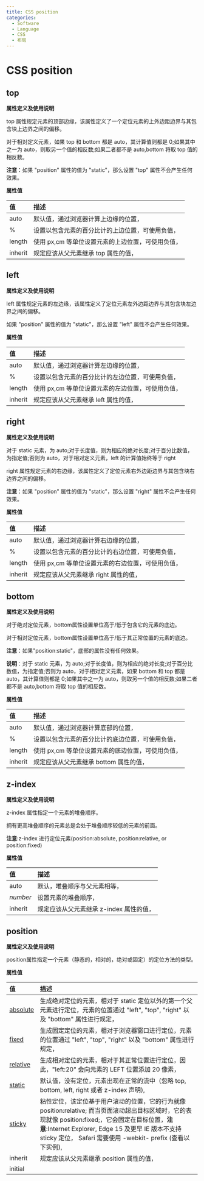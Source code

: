 ```yaml
---
title: CSS position
categories:
  - Software
  - Language
  - CSS
  - 布局
---
```

# CSS position

## top

**属性定义及使用说明**

top 属性规定元素的顶部边缘，该属性定义了一个定位元素的上外边距边界与其包含块上边界之间的偏移。

对于相对定义元素，如果 top 和 bottom 都是 auto，其计算值则都是 0;如果其中之一为 auto，则取另一个值的相反数;如果二者都不是 auto,bottom 将取 top 值的相反数。

**注意**：如果 "position" 属性的值为 "static"，那么设置 "top" 属性不会产生任何效果。

**属性值**

| 值      | 描述                                               |
| :------ | :------------------------------------------------- |
| auto    | 默认值，通过浏览器计算上边缘的位置，               |
| %       | 设置以包含元素的百分比计的上边位置，可使用负值，   |
| length  | 使用 px,cm 等单位设置元素的上边位置，可使用负值， |
| inherit | 规定应该从父元素继承 top 属性的值，                |

## left

**属性定义及使用说明**

left 属性规定元素的左边缘，该属性定义了定位元素左外边距边界与其包含块左边界之间的偏移。

如果 "position" 属性的值为 "static"，那么设置 "left" 属性不会产生任何效果。

**属性值**

| 值      | 描述                                               |
| :------ | :------------------------------------------------- |
| auto    | 默认值，通过浏览器计算左边缘的位置，               |
| %       | 设置以包含元素的百分比计的左边位置，可使用负值，   |
| length  | 使用 px,cm 等单位设置元素的左边位置，可使用负值， |
| inherit | 规定应该从父元素继承 left 属性的值，               |

## right

**属性定义及使用说明**

对于 static 元素，为 auto;对于长度值，则为相应的绝对长度;对于百分比数值，为指定值;否则为 auto，对于相对定义元素，left 的计算值始终等于 right

right 属性规定元素的右边缘，该属性定义了定位元素右外边距边界与其包含块右边界之间的偏移。

**注意**：如果 "position" 属性的值为 "static"，那么设置 "right" 属性不会产生任何效果。

**属性值**

| 值      | 描述                                               |
| :------ | :------------------------------------------------- |
| auto    | 默认值，通过浏览器计算右边缘的位置，               |
| %       | 设置以包含元素的百分比计的右边位置，可使用负值，   |
| length  | 使用 px,cm 等单位设置元素的右边位置，可使用负值， |
| inherit | 规定应该从父元素继承 right 属性的值，              |

## bottom

**属性定义及使用说明**

对于绝对定位元素，bottom属性设置单位高于/低于包含它的元素的底边。

对于相对定位元素，bottom属性设置单位高于/低于其正常位置的元素的底边。

**注意**：如果"position:static"，底部的属性没有任何效果。

**说明**：对于 static 元素，为 auto;对于长度值，则为相应的绝对长度;对于百分比数值，为指定值;否则为 auto，对于相对定义元素，如果 bottom 和 top 都是 auto，其计算值则都是 0;如果其中之一为 auto，则取另一个值的相反数;如果二者都不是 auto,bottom 将取 top 值的相反数。

**属性值**

| 值      | 描述                                               |
| :------ | :------------------------------------------------- |
| auto    | 默认值，通过浏览器计算底部的位置，                 |
| %       | 设置以包含元素的百分比计的底边位置，可使用负值，   |
| length  | 使用 px,cm 等单位设置元素的底边位置，可使用负值， |
| inherit | 规定应该从父元素继承 bottom 属性的值，             |

## z-index

**属性定义及使用说明**

z-index 属性指定一个元素的堆叠顺序。

拥有更高堆叠顺序的元素总是会处于堆叠顺序较低的元素的前面。

**注意**:z-index 进行定位元素(position:absolute, position:relative, or position:fixed)

**属性值**

| 值       | 描述                                    |
| :------- | :-------------------------------------- |
| auto     | 默认，堆叠顺序与父元素相等，            |
| *number* | 设置元素的堆叠顺序，                    |
| inherit  | 规定应该从父元素继承 z-index 属性的值， |

## position

**属性定义及使用说明**

position属性指定一个元素（静态的，相对的，绝对或固定）的定位方法的类型。

**属性值**

| 值                                                           | 描述                                                         |
| :----------------------------------------------------------- | :----------------------------------------------------------- |
| [absolute](https://www.runoob.com/css/css-positioning.html#position-absolute) | 生成绝对定位的元素，相对于 static 定位以外的第一个父元素进行定位，元素的位置通过 "left", "top", "right" 以及 "bottom" 属性进行规定， |
| [fixed](https://www.runoob.com/css/css-positioning.html#position-fixed) | 生成固定定位的元素，相对于浏览器窗口进行定位，元素的位置通过 "left", "top", "right" 以及 "bottom" 属性进行规定， |
| [relative](https://www.runoob.com/css/css-positioning.html#position-relative) | 生成相对定位的元素，相对于其正常位置进行定位，因此，"left:20" 会向元素的 LEFT 位置添加 20 像素， |
| [static](https://www.runoob.com/css/css-positioning.html#position-static) | 默认值，没有定位，元素出现在正常的流中（忽略 top, bottom, left, right 或者 z-index 声明), |
| [sticky](https://www.runoob.com/css/css-positioning.html#position-sticky) | 粘性定位，该定位基于用户滚动的位置，它的行为就像 position:relative; 而当页面滚动超出目标区域时，它的表现就像 position:fixed;，它会固定在目标位置，**注意**:Internet Explorer, Edge 15 及更早 IE 版本不支持 sticky 定位， Safari 需要使用 -webkit- prefix (查看以下实例), |
| inherit                                                      | 规定应该从父元素继承 position 属性的值，                     |
| initial                                                      |                                                              |

